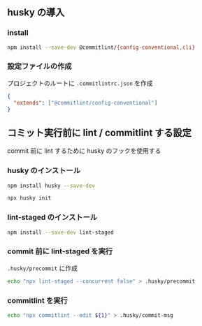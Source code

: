 ## husky の導入

### install

```bash
npm install --save-dev @commitlint/{config-conventional,cli}
```

### 設定ファイルの作成

プロジェクトのルートに `.commitlintrc.json` を作成

```json
{
  "extends": ["@commitlint/config-conventional"]
}
```

## コミット実行前に lint / commitlint する設定

commit 前に lint するために husky のフックを使用する

### husky のインストール

```bash
npm install husky --save-dev

npx husky init
```

### lint-staged のインストール

```bash
npm install --save-dev lint-staged
```

### commit 前に lint-staged を実行

`.husky/precommit` に作成

```bash
echo "npx lint-staged --concurrent false" > .husky/precommit
```

### commitlint を実行

```bash
echo "npx commitlint --edit ${1}" > .husky/commit-msg
```
